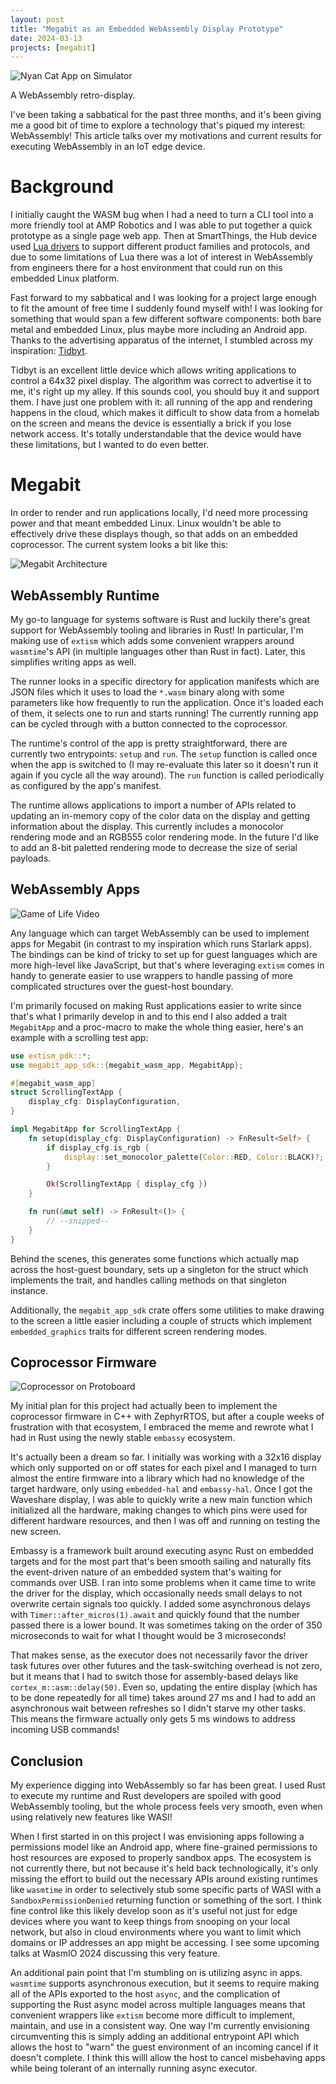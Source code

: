 ```yaml
---
layout: post
title: "Megabit as an Embedded WebAssembly Display Prototype"
date: 2024-03-13
projects: [megabit]
---
```


![Nyan Cat App on Simulator](/assets/img/nyan-cat-sim.webp)

A WebAssembly retro-display.

I've been taking a sabbatical for the past three months, and it's been giving me a good bit of time to explore a technology that's piqued my interest: WebAssembly! This article talks over my motivations and current results for executing WebAssembly in an IoT edge device.

# Background

I initially caught the WASM bug when I had a need to turn a CLI tool into a more friendly tool at AMP Robotics and I was able to put together a quick prototype as a single page web app. Then at SmartThings, the Hub device used [Lua drivers](https://github.com/SmartThingsCommunity/SmartThingsEdgeDrivers) to support different product families and protocols, and due to some limitations of Lua there was a lot of interest in WebAssembly from engineers there for a host environment that could run on this embedded Linux platform.

Fast forward to my sabbatical and I was looking for a project large enough to fit the amount of free time I suddenly found myself with! I was looking for something that would span a few different software components: both bare metal and embedded Linux, plus maybe more including an Android app. Thanks to the advertising apparatus of the internet, I stumbled across my inspiration: [Tidbyt](https://tidbyt.com/).

Tidbyt is an excellent little device which allows writing applications to control a 64x32 pixel display. The algorithm was correct to advertise it to me, it's right up my alley. If this sounds cool, you should buy it and support them. I have just one problem with it: all running of the app and rendering happens in the cloud, which makes it difficult to show data from a homelab on the screen and means the device is essentially a brick if you lose network access. It's totally understandable that the device would have these limitations, but I wanted to do even better.

# Megabit
In order to render and run applications locally, I'd need more processing power and that meant embedded Linux. Linux wouldn't be able to effectively drive these displays though, so that adds on an embedded coprocessor. The current system looks a bit like this:

![Megabit Architecture](/assets/img/megabit-architecture.png)

## WebAssembly Runtime
My go-to language for systems software is Rust and luckily there's great support for WebAssembly tooling and libraries in Rust! In particular, I'm making use of `extism` which adds some convenient wrappers around `wasmtime`'s API (in multiple languages other than Rust in fact). Later, this simplifies writing apps as well.

The runner looks in a specific directory for application manifests which are JSON files which it uses to load the `*.wasm` binary along with some parameters like how frequently to run the application. Once it's loaded each of them, it selects one to run and starts running! The currently running app can be cycled through with a button connected to the coprocessor.

The runtime's control of the app is pretty straightforward, there are currently two entrypoints: `setup` and `run`. The `setup` function is called once when the app is switched to (I may re-evaluate this later so it doesn't run it again if you cycle all the way around). The `run` function is called periodically as configured by the app's manifest.

The runtime allows applications to import a number of APIs related to updating an in-memory copy of the color data on the display and getting information about the display. This currently includes a monocolor rendering mode and an RGB555 color rendering mode. In the future I'd like to add an 8-bit paletted rendering mode to decrease the size of serial payloads.

## WebAssembly Apps

![Game of Life Video](/assets/img/game-of-life.webp)

Any language which can target WebAssembly can be used to implement apps for Megabit (in contrast to my inspiration which runs Starlark apps). The bindings can be kind of tricky to set up for guest languages which are more high-level like JavaScript, but that's where leveraging `extism` comes in handy to generate easier to use wrappers to handle passing of more complicated structures over the guest-host boundary.

I'm primarily focused on making Rust applications easier to write since that's what I primarily develop in and to this end I also added a trait `MegabitApp` and a proc-macro to make the whole thing easier, here's an example with a scrolling test app:
```rust
use extism_pdk::*;
use megabit_app_sdk::{megabit_wasm_app, MegabitApp};

#[megabit_wasm_app]
struct ScrollingTextApp {
    display_cfg: DisplayConfiguration,
}

impl MegabitApp for ScrollingTextApp {
    fn setup(display_cfg: DisplayConfiguration) -> FnResult<Self> {
        if display_cfg.is_rgb {
            display::set_monocolor_palette(Color::RED, Color::BLACK)?;
        }

        Ok(ScrollingTextApp { display_cfg })
    }

    fn run(&mut self) -> FnResult<()> {
	    // --snipped--
    }
}
```

Behind the scenes, this generates some functions which actually map across the host-guest boundary, sets up a singleton for the struct which implements the trait, and handles calling methods on that singleton instance.

Additionally, the `megabit_app_sdk` crate offers some utilities to make drawing to the screen a little easier including a couple of structs which implement `embedded_graphics` traits for different screen rendering modes.

## Coprocessor Firmware

![Coprocessor on Protoboard](/assets/img/hardware-pic.jpg)

My initial plan for this project had actually been to implement the coprocessor firmware in C++ with ZephyrRTOS, but after a couple weeks of frustration with that ecosystem, I embraced the meme and rewrote what I had in Rust using the newly stable `embassy` ecosystem. 

It's actually been a dream so far. I initially was working with a 32x16 display which only supported on or off states for each pixel and I managed to turn almost the entire firmware into a library which had no knowledge of the target hardware, only using `embedded-hal` and `embassy-hal`. Once I got the Waveshare display, I was able to quickly write a new main function which initialized all the hardware, making changes to which pins were used for different hardware resources, and then I was off and running on testing the new screen.

Embassy is a framework built around executing async Rust on embedded targets and for the most part that's been smooth sailing and naturally fits the event-driven nature of an embedded system that's waiting for commands over USB. I ran into some problems when it came time to write the driver for the display, which occasionally needs small delays to not overwrite certain signals too quickly. I added some asynchronous delays with `Timer::after_micros(1).await` and quickly found that the number passed there is a lower bound. It was sometimes taking on the order of 350 microseconds to wait for what I thought would be 3 microseconds!

That makes sense, as the executor does not necessarily favor the driver task futures over other futures and the task-switching overhead is not zero, but it means that I had to switch those for assembly-based delays like `cortex_m::asm::delay(50)`. Even so, updating the entire display (which has to be done repeatedly for all time) takes around 27 ms and I had to add an asynchronous wait between refreshes so I didn't starve my other tasks. This means the firmware actually only gets 5 ms windows to address incoming USB commands!

## Conclusion

My experience digging into WebAssembly so far has been great. I used Rust to execute my runtime and Rust developers are spoiled with good WebAssembly tooling, but the whole process feels very smooth, even when using relatively new features like WASI! 

When I first started in on this project I was envisioning apps following a permissions model like an Android app, where fine-grained permissions to host resources are exposed to properly sandbox apps. The ecosystem is not currently there, but not because it's held back technologically, it's only missing the effort to build out the necessary APIs around existing runtimes like `wasmtime` in order to selectively stub some specific parts of WASI with a `SandboxPermissionDenied` returning function or something of the sort. I think fine control like this likely develop soon as it's useful not just for edge devices where you want to keep things from snooping on your local network, but also in cloud environments where you want to limit which domains or IP addresses an app might be accessing. I see some upcoming talks at WasmIO 2024 discussing this very feature.

An additional pain point that I'm stumbling on is utilizing async in apps. `wasmtime` supports asynchronous execution, but it seems to require making all of the APIs exported to the host `async`, and the complication of supporting the Rust async model across multiple languages means that convenient wrappers like `extism` become more difficult to implement, maintain, and use in a consistent way. One way I'm currently envisioning circumventing this is simply adding an additional entrypoint API which allows the host to "warn" the guest environment of an incoming cancel if it doesn't complete. I think this willl allow the host to cancel misbehaving apps while being tolerant of an internally running async executor.